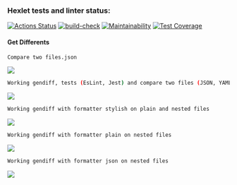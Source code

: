 ### Hexlet tests and linter status:
[![Actions Status](https://github.com/rizhik356/frontend-project-46/workflows/hexlet-check/badge.svg)](https://github.com/rizhik356/frontend-project-46/actions)
[![build-check](https://github.com/rizhik356/frontend-project-46/actions/workflows/build-check.yml/badge.svg)](https://github.com/rizhik356/frontend-project-46/actions/workflows/build-check.yml)
[![Maintainability](https://api.codeclimate.com/v1/badges/ce2983a489336d5b529d/maintainability)](https://codeclimate.com/github/rizhik356/frontend-project-46/maintainability)
[![Test Coverage](https://api.codeclimate.com/v1/badges/ce2983a489336d5b529d/test_coverage)](https://codeclimate.com/github/rizhik356/frontend-project-46/test_coverage)

#### Get Differents

```bash
Compare two files.json
```


<a href="https://asciinema.org/a/XN1HuOLURnTVFSxow0wmZgcm3" target="_blank"><img src="https://asciinema.org/a/XN1HuOLURnTVFSxow0wmZgcm3.svg" /></a>

```bash
Working gendiff, tests (EsLint, Jest) and compare two files (JSON, YAML)
```


<a href="https://asciinema.org/a/5nR18rI4zC7ek2DslhjxmgTwJ" target="_blank"><img src="https://asciinema.org/a/5nR18rI4zC7ek2DslhjxmgTwJ.svg" /></a>

```bash
Working gendiff with formatter stylish on plain and nested files
```


<a href="https://asciinema.org/a/JuRCXT2CUISnS1G0Qh8SPam8B" target="_blank"><img src="https://asciinema.org/a/JuRCXT2CUISnS1G0Qh8SPam8B.svg" /></a>

```bash
Working gendiff with formatter plain on nested files
```


<a href="https://asciinema.org/a/XKLnaAmRyDMhNaXpUJOz1x0OE" target="_blank"><img src="https://asciinema.org/a/XKLnaAmRyDMhNaXpUJOz1x0OE.svg" /></a>

```bash
Working gendiff with formatter json on nested files
```


<a href="https://asciinema.org/a/ZM5WtvcmSykeN40QyYxS2XXW4" target="_blank"><img src="https://asciinema.org/a/ZM5WtvcmSykeN40QyYxS2XXW4.svg" /></a>